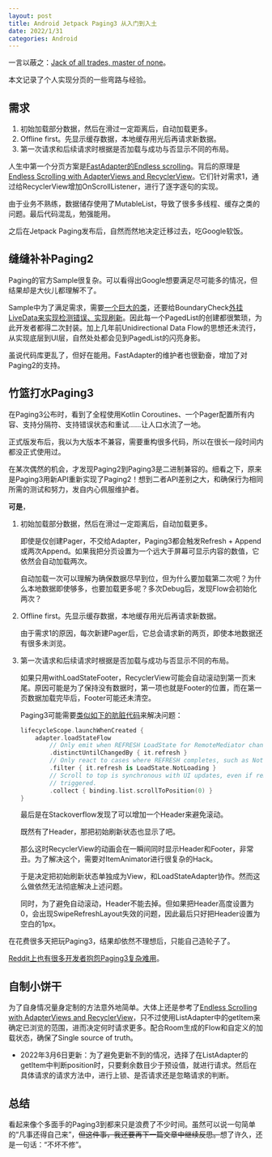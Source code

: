```yaml
---
layout: post
title: Android Jetpack Paging3 从入门到入土
date: 2022/1/31
categories: Android
---
```


一言以蔽之：[Jack of all trades, master of none](https://en.wikipedia.org/wiki/Jack_of_all_trades,_master_of_none)。

本文记录了个人实现分页的一些弯路与经验。

<!--more-->

## 需求

1. 初始加载部分数据，然后在滑过一定距离后，自动加载更多。
1. Offline first。先显示缓存数据，本地缓存用光后再请求新数据。
1. 第一次请求和后续请求时根据是否加载与成功与否显示不同的布局。

人生中第一个分页方案是[FastAdapter的Endless scrolling](https://github.com/mikepenz/FastAdapter#8-infinite-endless-scrolling)。背后的原理是[Endless Scrolling with AdapterViews and RecyclerView](https://guides.codepath.com/android/endless-scrolling-with-adapterviews-and-recyclerview)。它们针对需求1，通过给RecyclerView增加OnScrollListener，进行了逐字逐句的实现。

由于业务不熟练，数据储存使用了MutableList，导致了很多多线程、缓存之类的问题。最后代码混乱，勉强能用。

之后在Jetpack Paging发布后，自然而然地决定迁移过去，吃Google软饭。

## 缝缝补补Paging2

Paging的官方Sample很复杂。可以看得出Google想要满足尽可能多的情况，但结果却是大伙儿都理解不了。

Sample中为了满足需求，需要[一个巨大的类](https://github.com/android/architecture-components-samples/blob/paging2/PagingWithNetworkSample/app/src/main/java/androidx/paging/PagingRequestHelper.java)，还要给BoundaryCheck[外挂LiveData来实现检测错误、实现刷新](https://github.com/android/architecture-components-samples/blob/paging2/PagingWithNetworkSample/app/src/main/java/com/android/example/paging/pagingwithnetwork/reddit/util/PagingRequestHelperExt.kt)。因此每一个PagedList的创建都很繁琐，为此开发者都得二次封装。加上几年前Unidirectional Data Flow的思想还未流行，从实现底层到UI层，自然处处都会见到PagedList的闪亮身影。

虽说代码库更乱了，但好在能用。FastAdapter的维护者也很勤奋，增加了对Paging2的支持。

## 竹篮打水Paging3

在Paging3公布时，看到了全程使用Kotlin Coroutines、一个Pager配置所有内容、支持分隔符、支持错误状态和重试……让人口水流了一地。

正式版发布后，我以为大版本不兼容，需要重构很多代码，所以在很长一段时间内都没正式使用过。

在某次偶然的机会，才发现Paging2到Paging3是二进制兼容的。细看之下，原来是Paging3用新API重新实现了Paging2！想到二者API差别之大，和确保行为相同所需的测试和努力，发自内心佩服维护者。

**可是**，

1. 初始加载部分数据，然后在滑过一定距离后，自动加载更多。

    即使是仅创建Pager，不交给Adapter，Paging3都会触发Refresh + Append或两次Append。如果我把分页设置为一个远大于屏幕可显示内容的数值，它依然会自动加载两次。

    自动加载一次可以理解为确保数据尽早到位，但为什么要加载第二次呢？为什么本地数据即使够多，也要加载更多呢？多次Debug后，发现Flow会初始化两次？

1. Offline first。先显示缓存数据，本地缓存用光后再请求新数据。

    由于需求1的原因，每次新建Pager后，它总会请求新的两页，即使本地数据还有很多未浏览。

1. 第一次请求和后续请求时根据是否加载与成功与否显示不同的布局。

    如果只用withLoadStateFooter，RecyclerView可能会自动滚动到第一页末尾。原因可能是为了保持没有数据时，第一项也就是Footer的位置，而在第一页数据加载完毕后，Footer可能还未清空。

    Paging3可能需要[类似如下的肮脏代码](https://developer.android.com/topic/libraries/architecture/paging/load-state#chain-operators)来解决问题：

    ```Kotlin
    lifecycleScope.launchWhenCreated {
        adapter.loadStateFlow
            // Only emit when REFRESH LoadState for RemoteMediator changes.
            .distinctUntilChangedBy { it.refresh }
            // Only react to cases where REFRESH completes, such as NotLoading.
            .filter { it.refresh is LoadState.NotLoading }
            // Scroll to top is synchronous with UI updates, even if remote load was
            // triggered.
            .collect { binding.list.scrollToPosition(0) }
    }
    ```

    最后是在Stackoverflow发现了可以增加一个Header来避免滚动。

    既然有了Header，那把初始刷新状态也显示了吧。

    那么这时RecyclerView的动画会在一瞬间同时显示Header和Footer，非常丑。为了解决这个，需要对ItemAnimator进行很复杂的Hack。

    于是决定把初始刷新状态单独成为View，和LoadStateAdapter协作。然而这么做依然无法彻底解决上述问题。

    同时，为了避免自动滚动，Header不能去掉。但如果把Header高度设置为0，会出现SwipeRefreshLayout失效的问题，因此最后只好把Header设置为空白的1px。

在花费很多天把玩Paging3，结果却依然不理想后，只能自己造轮子了。

[Reddit上也有很多开发者抱怨Paging3复杂难用](https://www.reddit.com/r/androiddev/search/?q=paging3)。

## 自制小饼干

为了自身情况量身定制的方法意外地简单。大体上还是参考了[Endless Scrolling with AdapterViews and RecyclerView](https://guides.codepath.com/android/endless-scrolling-with-adapterviews-and-recyclerview)，只不过使用ListAdapter中的getItem来确定已浏览的范围，进而决定何时请求更多。配合Room生成的Flow和自定义的加载状态，确保了Single source of truth。

- 2022年3月6日更新：为了避免更新不到的情况，选择了在ListAdapter的getItem中判断position时，只要剩余数目少于预设值，就进行请求。然后在具体请求的请求方法中，进行上锁、是否请求还是忽略请求的判断。

## 总结

看起来像个多面手的Paging3到都来只是浪费了不少时间。虽然可以说一句简单的“凡事还得自己来”，~~但这件事，我还要再下一篇文章中继续反思。~~想了许久，还是一句话：“不坏不修”。
